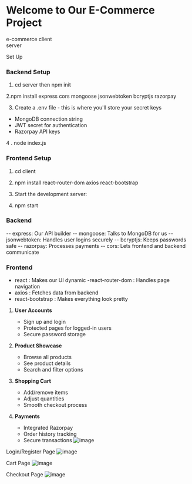 # Welcome to Our E-Commerce Project

e-commerce
client    
server    

Set Up

### Backend Setup
1.  cd server then npm init
   
2.npm install express cors mongoose jsonwebtoken bcryptjs razorpay

3. Create a .env file - this is where you'll store your secret keys

- MongoDB connection string
- JWT secret for authentication
- Razorpay API keys

4 . node index.js

### Frontend Setup

1. cd client

2. npm install react-router-dom axios react-bootstrap

3. Start the development server:

4. npm start

### Backend
-- express: Our API builder
-- mongoose: Talks to MongoDB for us
-- jsonwebtoken: Handles user logins securely
-- bcryptjs: Keeps passwords safe
-- razorpay: Processes payments
-- cors: Lets frontend and backend communicate

### Frontend

- react : Makes our UI dynamic
-react-router-dom : Handles page navigation
- axios : Fetches data from backend
- react-bootstrap : Makes everything look pretty

1. **User Accounts**

   - Sign up and login
   - Protected pages for logged-in users
   - Secure password storage

2. **Product Showcase**

   - Browse all products
   - See product details
   - Search and filter options

3. **Shopping Cart**

   - Add/remove items
   - Adjust quantities
   - Smooth checkout process

4. **Payments**
   - Integrated Razorpay
   - Order history tracking
   - Secure transactions
![image](https://github.com/user-attachments/assets/c685d124-d343-4929-a0f0-51ceceb89d62)


Login/Register Page
![image](https://github.com/user-attachments/assets/2f88d1db-f243-4a3e-ab4c-83dbab7e629a)

Cart Page 
![image](https://github.com/user-attachments/assets/621e89b0-b1f6-4c64-b6bc-216bf1f72861)

Checkout Page 
![image](https://github.com/user-attachments/assets/7a559dfb-7b8b-4f96-adb9-b70968c58dc3)





